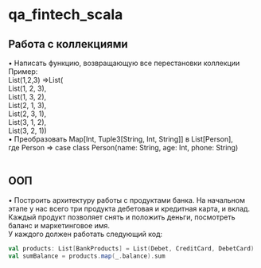 # qa_fintech_scala
## Работа с коллекциями
• Написать функцию, возвращающую все перестановки коллекции <br/>
Пример:<br/>
List(1,2,3) =>List(<br/>
List(1, 2, 3),<br/>
List(1, 3, 2),<br/>
List(2, 1, 3),<br/>
List(2, 3, 1),<br/>
List(3, 1, 2),<br/>
List(3, 2, 1))<br/>
• Преобразовать Map[Int, Tuple3[String, Int, String]] в List[Person],<br/>
где Person => case class Person(name: String, age: Int, phone: String)<br/>
<br/>
## ООП
• Построить архитектуру работы с продуктами банка. На начальном<br/>
этапе у нас всего три продукта дебетовая и кредитная карта, и вклад.<br/>
Каждый продукт позволяет снять и положить деньги, посмотреть<br/>
баланс и маркетинговое имя.<br/>
У каждого должен работать следующий код:<br/>
```scala
val products: List[BankProducts] = List(Debet, CreditCard, DebetCard)
val sumBalance = products.map(_.balance).sum
```
